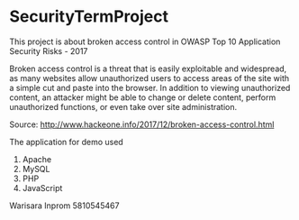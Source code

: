 # SecurityTermProject

This project is about broken access control in OWASP Top 10 Application Security Risks - 2017

Broken access control is a threat that is easily exploitable and widespread, as many websites allow 
unauthorized users to access areas of the site with a simple cut and paste into the browser. 
In addition to viewing unauthorized content, an attacker might be able to change or delete content, 
perform unauthorized functions, or even take over site administration.

Source: http://www.hackeone.info/2017/12/broken-access-control.html

The application for demo used
1. Apache
2. MySQL
3. PHP
4. JavaScript

Warisara Inprom
5810545467

